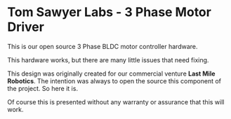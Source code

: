 # Tom Sawyer Labs - 3 Phase Motor Driver

This is our open source 3 Phase BLDC motor controller hardware.

This hardware works, but there are many little issues that need fixing.

This design was originally created for our commercial venture **Last Mile Robotics**.
The intention was always to open the source this component of the project. So here it is.

Of course this is presented without any warranty or assurance that this will work.
